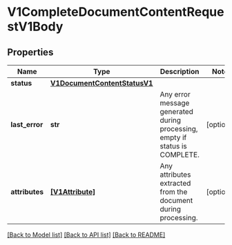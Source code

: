 # V1CompleteDocumentContentRequestV1Body

## Properties
Name | Type | Description | Notes
------------ | ------------- | ------------- | -------------
**status** | [**V1DocumentContentStatusV1**](V1DocumentContentStatusV1.md) |  | 
**last_error** | **str** | Any error message generated during processing, empty if status is COMPLETE. | [optional] 
**attributes** | [**[V1Attribute]**](V1Attribute.md) | Any attributes extracted from the document during processing. | [optional] 

[[Back to Model list]](../README.md#documentation-for-models) [[Back to API list]](../README.md#documentation-for-api-endpoints) [[Back to README]](../README.md)


